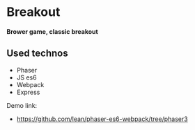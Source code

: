 # Breakout
#### Brower game, classic breakout

## Used technos
- Phaser
- JS es6
- Webpack
- Express


Demo link:
 - https://github.com/lean/phaser-es6-webpack/tree/phaser3
